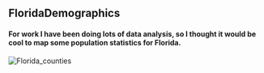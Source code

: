 ## FloridaDemographics

#### For work I have been doing lots of data analysis, so I thought it would be cool to map some population statistics for Florida.

![Florida_counties](https://user-images.githubusercontent.com/51300485/84598237-4a3a7200-ae37-11ea-9cd7-edee2298ac1d.png)
